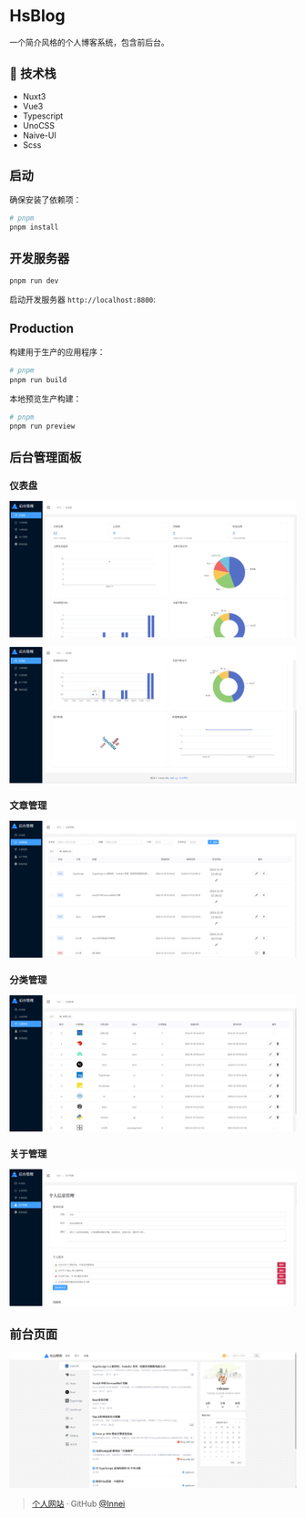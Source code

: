 # HsBlog

一个简介风格的个人博客系统，包含前后台。

## :wrench: 技术栈

- Nuxt3
- Vue3
- Typescript
- UnoCSS
- Naive-UI
- Scss

## 启动

确保安装了依赖项：

```bash
# pnpm
pnpm install
```

## 开发服务器

```bash
pnpm run dev
```

启动开发服务器 `http://localhost:8800`:

## Production

构建用于生产的应用程序：

```bash
# pnpm
pnpm run build
```

本地预览生产构建：

```bash
# pnpm
pnpm run preview
```

## 后台管理面板

### 仪表盘

![alt text](document/img/admin-page1.png)

![alt text](document/img/admin-page2.png)

### 文章管理

![alt text](document/img/article.png)

### 分类管理

![alt text](document/img/category.png)

### 关于管理

![alt text](document/img/profileManage.png)

## 前台页面

![alt text](document/img/blog.png)

> [个人网站](http://47.98.158.27/) · GitHub [@Innei](https://github.com/huoshan25/)

